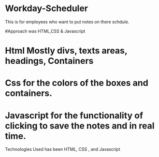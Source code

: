 # Workday-Scheduler
This is for employees who want to put notes on there schdule.

#Approach was HTML,CSS & Javascript

# Html Mostly divs, texts areas, headings, Containers

# Css for the colors of the boxes and containers.

# Javascript for the functionality of clicking to save the notes and in real time. 

Technologies Used has been HTML, CSS , and Javascript 
